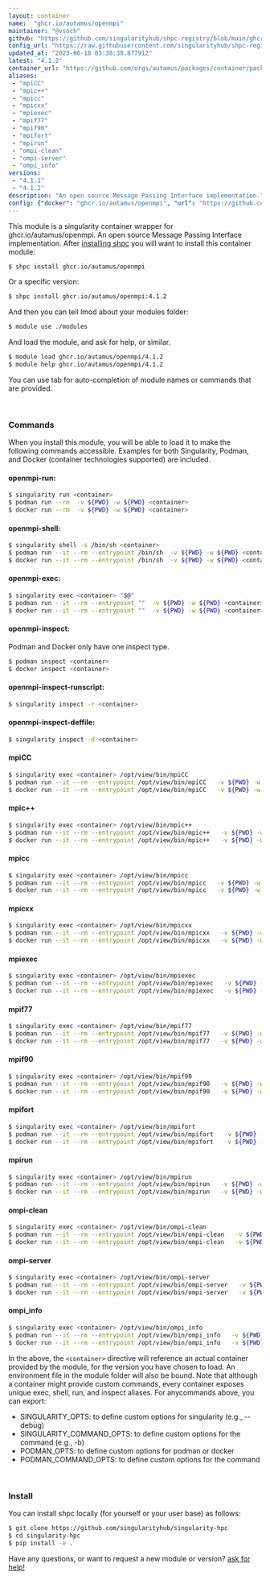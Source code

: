 ```yaml
---
layout: container
name:  "ghcr.io/autamus/openmpi"
maintainer: "@vsoch"
github: "https://github.com/singularityhub/shpc-registry/blob/main/ghcr.io/autamus/openmpi/container.yaml"
config_url: "https://raw.githubusercontent.com/singularityhub/shpc-registry/main/ghcr.io/autamus/openmpi/container.yaml"
updated_at: "2023-06-18 03:38:38.877912"
latest: "4.1.2"
container_url: "https://github.com/orgs/autamus/packages/container/package/openmpi"
aliases:
 - "mpiCC"
 - "mpic++"
 - "mpicc"
 - "mpicxx"
 - "mpiexec"
 - "mpif77"
 - "mpif90"
 - "mpifort"
 - "mpirun"
 - "ompi-clean"
 - "ompi-server"
 - "ompi_info"
versions:
 - "4.1.1"
 - "4.1.2"
description: "An open source Message Passing Interface implementation."
config: {"docker": "ghcr.io/autamus/openmpi", "url": "https://github.com/orgs/autamus/packages/container/package/openmpi", "maintainer": "@vsoch", "description": "An open source Message Passing Interface implementation.", "latest": {"4.1.2": "sha256:bdd2678d73198138b3dbda082ea658cbc78fd6928497a8a8fb7cd54c3130ebd4"}, "tags": {"4.1.1": "sha256:571e607db699301e56d064f11e8c4d9f33bced922da04e018d679bf57649b7f4", "4.1.2": "sha256:bdd2678d73198138b3dbda082ea658cbc78fd6928497a8a8fb7cd54c3130ebd4"}, "aliases": {"mpiCC": "/opt/view/bin/mpiCC", "mpic++": "/opt/view/bin/mpic++", "mpicc": "/opt/view/bin/mpicc", "mpicxx": "/opt/view/bin/mpicxx", "mpiexec": "/opt/view/bin/mpiexec", "mpif77": "/opt/view/bin/mpif77", "mpif90": "/opt/view/bin/mpif90", "mpifort": "/opt/view/bin/mpifort", "mpirun": "/opt/view/bin/mpirun", "ompi-clean": "/opt/view/bin/ompi-clean", "ompi-server": "/opt/view/bin/ompi-server", "ompi_info": "/opt/view/bin/ompi_info"}}
---
```


This module is a singularity container wrapper for ghcr.io/autamus/openmpi.
An open source Message Passing Interface implementation.
After [installing shpc](#install) you will want to install this container module:


```bash
$ shpc install ghcr.io/autamus/openmpi
```

Or a specific version:

```bash
$ shpc install ghcr.io/autamus/openmpi:4.1.2
```

And then you can tell lmod about your modules folder:

```bash
$ module use ./modules
```

And load the module, and ask for help, or similar.

```bash
$ module load ghcr.io/autamus/openmpi/4.1.2
$ module help ghcr.io/autamus/openmpi/4.1.2
```

You can use tab for auto-completion of module names or commands that are provided.

<br>

### Commands

When you install this module, you will be able to load it to make the following commands accessible.
Examples for both Singularity, Podman, and Docker (container technologies supported) are included.

#### openmpi-run:

```bash
$ singularity run <container>
$ podman run --rm  -v ${PWD} -w ${PWD} <container>
$ docker run --rm  -v ${PWD} -w ${PWD} <container>
```

#### openmpi-shell:

```bash
$ singularity shell -s /bin/sh <container>
$ podman run --it --rm --entrypoint /bin/sh  -v ${PWD} -w ${PWD} <container>
$ docker run --it --rm --entrypoint /bin/sh  -v ${PWD} -w ${PWD} <container>
```

#### openmpi-exec:

```bash
$ singularity exec <container> "$@"
$ podman run --it --rm --entrypoint ""  -v ${PWD} -w ${PWD} <container> "$@"
$ docker run --it --rm --entrypoint ""  -v ${PWD} -w ${PWD} <container> "$@"
```

#### openmpi-inspect:

Podman and Docker only have one inspect type.

```bash
$ podman inspect <container>
$ docker inspect <container>
```

#### openmpi-inspect-runscript:

```bash
$ singularity inspect -r <container>
```

#### openmpi-inspect-deffile:

```bash
$ singularity inspect -d <container>
```


#### mpiCC

```bash
$ singularity exec <container> /opt/view/bin/mpiCC
$ podman run --it --rm --entrypoint /opt/view/bin/mpiCC   -v ${PWD} -w ${PWD} <container> -c " $@"
$ docker run --it --rm --entrypoint /opt/view/bin/mpiCC   -v ${PWD} -w ${PWD} <container> -c " $@"
```


#### mpic++

```bash
$ singularity exec <container> /opt/view/bin/mpic++
$ podman run --it --rm --entrypoint /opt/view/bin/mpic++   -v ${PWD} -w ${PWD} <container> -c " $@"
$ docker run --it --rm --entrypoint /opt/view/bin/mpic++   -v ${PWD} -w ${PWD} <container> -c " $@"
```


#### mpicc

```bash
$ singularity exec <container> /opt/view/bin/mpicc
$ podman run --it --rm --entrypoint /opt/view/bin/mpicc   -v ${PWD} -w ${PWD} <container> -c " $@"
$ docker run --it --rm --entrypoint /opt/view/bin/mpicc   -v ${PWD} -w ${PWD} <container> -c " $@"
```


#### mpicxx

```bash
$ singularity exec <container> /opt/view/bin/mpicxx
$ podman run --it --rm --entrypoint /opt/view/bin/mpicxx   -v ${PWD} -w ${PWD} <container> -c " $@"
$ docker run --it --rm --entrypoint /opt/view/bin/mpicxx   -v ${PWD} -w ${PWD} <container> -c " $@"
```


#### mpiexec

```bash
$ singularity exec <container> /opt/view/bin/mpiexec
$ podman run --it --rm --entrypoint /opt/view/bin/mpiexec   -v ${PWD} -w ${PWD} <container> -c " $@"
$ docker run --it --rm --entrypoint /opt/view/bin/mpiexec   -v ${PWD} -w ${PWD} <container> -c " $@"
```


#### mpif77

```bash
$ singularity exec <container> /opt/view/bin/mpif77
$ podman run --it --rm --entrypoint /opt/view/bin/mpif77   -v ${PWD} -w ${PWD} <container> -c " $@"
$ docker run --it --rm --entrypoint /opt/view/bin/mpif77   -v ${PWD} -w ${PWD} <container> -c " $@"
```


#### mpif90

```bash
$ singularity exec <container> /opt/view/bin/mpif90
$ podman run --it --rm --entrypoint /opt/view/bin/mpif90   -v ${PWD} -w ${PWD} <container> -c " $@"
$ docker run --it --rm --entrypoint /opt/view/bin/mpif90   -v ${PWD} -w ${PWD} <container> -c " $@"
```


#### mpifort

```bash
$ singularity exec <container> /opt/view/bin/mpifort
$ podman run --it --rm --entrypoint /opt/view/bin/mpifort   -v ${PWD} -w ${PWD} <container> -c " $@"
$ docker run --it --rm --entrypoint /opt/view/bin/mpifort   -v ${PWD} -w ${PWD} <container> -c " $@"
```


#### mpirun

```bash
$ singularity exec <container> /opt/view/bin/mpirun
$ podman run --it --rm --entrypoint /opt/view/bin/mpirun   -v ${PWD} -w ${PWD} <container> -c " $@"
$ docker run --it --rm --entrypoint /opt/view/bin/mpirun   -v ${PWD} -w ${PWD} <container> -c " $@"
```


#### ompi-clean

```bash
$ singularity exec <container> /opt/view/bin/ompi-clean
$ podman run --it --rm --entrypoint /opt/view/bin/ompi-clean   -v ${PWD} -w ${PWD} <container> -c " $@"
$ docker run --it --rm --entrypoint /opt/view/bin/ompi-clean   -v ${PWD} -w ${PWD} <container> -c " $@"
```


#### ompi-server

```bash
$ singularity exec <container> /opt/view/bin/ompi-server
$ podman run --it --rm --entrypoint /opt/view/bin/ompi-server   -v ${PWD} -w ${PWD} <container> -c " $@"
$ docker run --it --rm --entrypoint /opt/view/bin/ompi-server   -v ${PWD} -w ${PWD} <container> -c " $@"
```


#### ompi_info

```bash
$ singularity exec <container> /opt/view/bin/ompi_info
$ podman run --it --rm --entrypoint /opt/view/bin/ompi_info   -v ${PWD} -w ${PWD} <container> -c " $@"
$ docker run --it --rm --entrypoint /opt/view/bin/ompi_info   -v ${PWD} -w ${PWD} <container> -c " $@"
```



In the above, the `<container>` directive will reference an actual container provided
by the module, for the version you have chosen to load. An environment file in the
module folder will also be bound. Note that although a container
might provide custom commands, every container exposes unique exec, shell, run, and
inspect aliases. For anycommands above, you can export:

 - SINGULARITY_OPTS: to define custom options for singularity (e.g., --debug)
 - SINGULARITY_COMMAND_OPTS: to define custom options for the command (e.g., -b)
 - PODMAN_OPTS: to define custom options for podman or docker
 - PODMAN_COMMAND_OPTS: to define custom options for the command

<br>

### Install

You can install shpc locally (for yourself or your user base) as follows:

```bash
$ git clone https://github.com/singularityhub/singularity-hpc
$ cd singularity-hpc
$ pip install -e .
```

Have any questions, or want to request a new module or version? [ask for help!](https://github.com/singularityhub/singularity-hpc/issues)